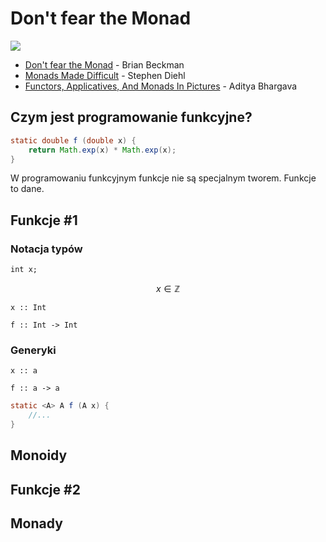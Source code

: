 # Don't fear the Monad

![](http://image.spreadshirtmedia.net/image-server/v1/products/115205650/views/1,width=350,height=350,appearanceId=5.png)

* [Don't fear the Monad](https://channel9.msdn.com/Shows/Going+Deep/Brian-Beckman-Dont-fear-the-Monads) - Brian Beckman
* [Monads Made Difficult](http://www.stephendiehl.com/posts/monads.html) - Stephen Diehl
* [Functors, Applicatives, And Monads In Pictures](http://adit.io/posts/2013-04-17-functors,_applicatives,_and_monads_in_pictures.html) - Aditya Bhargava

## Czym jest programowanie funkcyjne?
```java
static double f (double x) {
    return Math.exp(x) * Math.exp(x);
}
```

W programowaniu funkcyjnym funkcje nie są specjalnym tworem. Funkcje to dane.

## Funkcje #1
### Notacja typów
`int x;`

$$x \in \mathbb{Z}$$

`x :: Int`

`f :: Int -> Int`

### Generyki
`x :: a`

`f :: a -> a`

```java
static <A> A f (A x) {
    //...
}
```

## Monoidy

## Funkcje #2

## Monady
